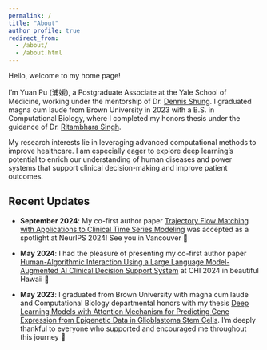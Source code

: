 ```yaml
---
permalink: /
title: "About"
author_profile: true
redirect_from: 
  - /about/
  - /about.html
---
```


Hello, welcome to my home page!

I’m Yuan Pu (浦媛), a Postgraduate Associate at the Yale School of Medicine, working under the mentorship of Dr. [Dennis Shung](https://medicine.yale.edu/profile/dennis-shung/). I graduated magna cum laude from Brown University in 2023 with a B.S. in Computational Biology, where I completed my honors thesis under the guidance of Dr. [Ritambhara Singh](https://ritambharasingh.com/). 

My research interests lie in leveraging advanced computational methods to improve healthcare. I am especially eager to explore deep learning’s potential to enrich our understanding of human diseases and power systems that support clinical decision-making and improve patient outcomes.

<h2> Recent Updates </h2>

- **September 2024**: My co-first author paper [Trajectory Flow Matching with Applications to Clinical Time Series Modeling](https://arxiv.org/abs/2410.21154) was accepted as a spotlight at NeurIPS 2024! See you in Vancouver 🎉

- **May 2024**: I had the pleasure of presenting my co-first author paper [Human-Algorithmic Interaction Using a Large Language Model-Augmented AI Clinical Decision Support System](https://dl.acm.org/doi/full/10.1145/3613904.3642024) at CHI 2024 in beautiful Hawaii 🌺

- **May 2023**: I graduated from Brown University with magna cum laude and Computational Biology departmental honors with my thesis [Deep Learning Models with Attention Mechanism for Predicting Gene Expression from Epigenetic Data in Glioblastoma Stem Cells](https://drive.google.com/file/d/1V-XBbWt-CVlA9yB2UEfOJDexYuDYr0B2/view). I’m deeply thankful to everyone who supported and encouraged me throughout this journey 🐻

